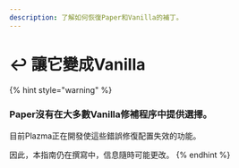 ```yaml
---
description: 了解如何恢復Paper和Vanilla的補丁。
---
```


# ↩️ 讓它變成Vanilla

{% hint style="warning" %}

### Paper沒有在大多數Vanilla修補程序中提供選擇。

目前Plazma正在開發使這些錯誤修復配置失效的功能。

因此，本指南仍在撰寫中，信息隨時可能更改。
{% endhint %}
